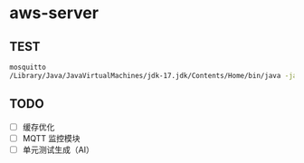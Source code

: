 # aws-server

## TEST

```sh
mosquitto
/Library/Java/JavaVirtualMachines/jdk-17.jdk/Contents/Home/bin/java -jar aws-1.0.0.jar
```

## TODO

- [ ] 缓存优化
- [ ] MQTT 监控模块
- [ ] 单元测试生成（AI）
